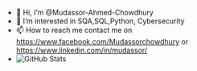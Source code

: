 - 👋 Hi, I’m @Mudassor-Ahmed-Chowdhury
- 👀 I’m interested in SQA,SQL,Python, Cybersecurity
- 📫 How to reach me contact me on https://www.facebook.com/Mudassorchowdhury or https://www.linkedin.com/in/mudassor/
- ![GitHub Stats](https://github-readme-stats.vercel.app/api?username=mudassorahmedchowdhury&theme=tokyonight)
